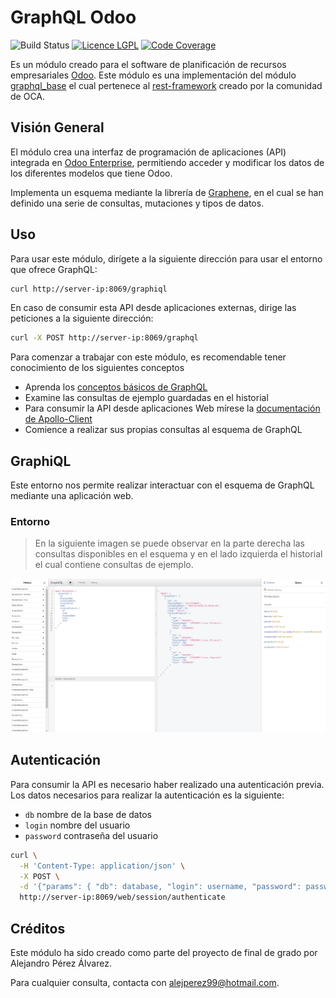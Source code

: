 # GraphQL Odoo

![Build Status](http://runbot.odoo.com/runbot/badge/flat/1/master.svg)
[![Licence LGPL](https://img.shields.io/badge/licence-LGPL--3-blue.png)](http://www.gnu.org/licenses/lgpl-3.0-standalone.html)
[![Code Coverage](https://img.shields.io/badge/github-OCA%2Frest--framework-lightgray.png?logo=github)](https://github.com/OCA/rest-framework/tree/13.0/graphql_base)

Es un módulo creado para el software de planificación de recursos empresariales [Odoo](https://github.com/odoo/odoo). Este módulo es una implementación del módulo [graphql_base](https://github.com/OCA/rest-framework/tree/13.0/graphql_base) el cual pertenece al [rest-framework](https://github.com/OCA/rest-framework/tree/13.0) creado por la comunidad de OCA.

## Visión General

El módulo crea una interfaz de programación de aplicaciones (API) integrada en [Odoo Enterprise](https://www.odoo.com/es_ES/),  permitiendo acceder y modificar los datos de los diferentes modelos que tiene Odoo.

Implementa un esquema mediante la librería de [Graphene](https://graphene-python.org/), en el cual se han definido una serie de consultas, mutaciones y tipos de datos.

## Uso

Para usar este módulo, dirígete a la siguiente dirección para usar el entorno que ofrece GraphQL:

```bash
curl http://server-ip:8069/graphiql
```

En caso de consumir esta API desde aplicaciones externas, dirige las peticiones a la siguiente dirección:

```bash
curl -X POST http://server-ip:8069/graphql
```

Para comenzar a trabajar con este módulo, es recomendable tener conocimiento de los siguientes conceptos

- Aprenda los [conceptos básicos de GraphQL](https://graphql.org/learn/)
- Examine las consultas de ejemplo guardadas en el historial
- Para consumir la API desde aplicaciones Web mírese la [documentación de Apollo-Client](https://www.apollographql.com/docs/)
- Comience a realizar sus propias consultas al esquema de GraphQL

## GraphiQL

Este entorno nos permite realizar interactuar con el esquema de GraphQL mediante una aplicación web.

### Entorno

> En la siguiente imagen se puede observar en la parte derecha las consultas disponibles en el esquema y en el lado izquierda el historial el cual contiene consultas de ejemplo.

![Queries](./screenshots/graphiql.png)

## Autenticación

Para consumir la API es necesario haber realizado una autenticación previa. Los datos necesarios para realizar la autenticación es la siguiente:

- `db` nombre de la base de datos
- `login` nombre del usuario
- `password` contraseña del usuario

```bash
curl \
  -H 'Content-Type: application/json' \
  -X POST \
  -d '{"params": { "db": database, "login": username, "password": password }}' \
  http://server-ip:8069/web/session/authenticate
```

## Créditos

Este módulo ha sido creado como parte del proyecto de final de grado por Alejandro Pérez Álvarez.

Para cualquier consulta, contacta con <alejperez99@hotmail.com>.
